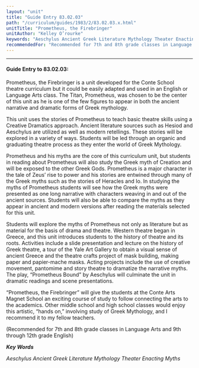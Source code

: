 ```yaml
---
layout: "unit"
title: "Guide Entry 83.02.03"
path: "/curriculum/guides/1983/2/83.02.03.x.html"
unitTitle: "Prometheus, the Firebringer"
unitAuthor: "Kelley O’rourke"
keywords: "Aeschylus Ancient Greek Literature Mythology Theater Enacting Myths"
recommendedFor: "Recommended for 7th and 8th grade classes in Language Arts and 9th through 12th grade English"
---
```

<body>
<hr/>
<h4>
Guide Entry to 83.02.03:
</h4>
Prometheus, the Firebringer is a unit developed for the Conte School theatre curriculum but it could be easily adapted and used in an English or Language Arts class.  The Titan, Prometheus, was chosen to be the center of this unit as he is one of the few figures to appear in both the ancient narrative and dramatic forms of Greek mythology.
<p>
This unit uses the stories of Prometheus to teach basic theatre skills using a Creative Dramatics approach.  Ancient literature sources such as Hesiod and Aeschylus are utilized as well as modern retellings. These stories will be explored in a variety of ways.  Students will be led through an organic and graduating theatre process as they enter the world of Greek Mythology.
</p>
<p>
Prometheus and his myths are the core of this curriculum unit, but students in reading about Prometheus will also study the Greek myth of Creation and will be exposed to the other Greek Gods.  Prometheus is a major character in the tale of Zeus’ rise to power and his stories are entwined through many of the Greek myths such as the stories of Heracles and Io.  In studying the myths of Prometheus students will see how the Greek myths were presented as one long narrative with characters weaving in and out of the ancient sources.  Students will also be able to compare the myths as they appear in ancient and modern versions after reading the materials selected for this unit.
</p>
<p>
Students will explore the myths of Prometheus not only as literature but as material for the basis of drama and theatre.  Western theatre began in Greece, and this unit introduces students to the history of theatre and its roots.  Activities include a slide presentation and lecture on the history of Greek theatre, a tour of the Yale Art Gallery to obtain a visual sense of ancient Greece and the theatre crafts project of mask building, making paper and papier-mache masks. Acting projects include the use of creative movement, pantomime and story theatre to dramatize the narrative myths.  The play, “Prometheus Bound” by Aeschylus will culminate the unit in dramatic readings and scene presentations.
</p>
<p>
“Prometheus, the Firebringer” will give the students at the Conte Arts Magnet School an exciting course of study to follow connecting the arts to the academics.  Other middle school and high school classes would enjoy this artistic, “hands on,” involving study of Greek Mythology, and I recommend it to my fellow teachers.
</p>
<p>
(Recommended for 7th and 8th grade classes in Language Arts and 9th through 12th grade English)
</p>
<p>
<b>
<i>
Key Words
</i>
</b>
<br/>
</p>
<p>
<i>
Aeschylus Ancient Greek Literature Mythology Theater Enacting Myths
</i>
</p>
</body>